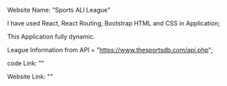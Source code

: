 Website Name: "Sports ALl League"

I have used React, React Routing, Bootstrap HTML and CSS in Application;

This Application fully dynamic.

League Information from API = "https://www.thesportsdb.com/api.php";

code Link: ""

Website Link: ""


